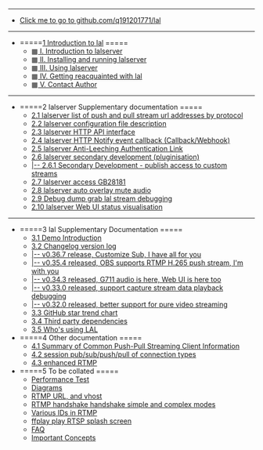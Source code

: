 * ***
* [Click me to go to github.com/q191201771/lal](https://github.com/q191201771/lal)
* ***
* =====[1 Introduction to lal](README.md) =====
  * [ ▦ I. Introduction to lalserver](/?id=%e2%96%a6-%e4%b8%80-lalserver-%e7%ae%80%e4%bb%8b)
  * [ ▦ II. Installing and running lalserver](/?id=%e2%96%a6-%e4%ba%8c-lalserver-%e5%ae%89%e8%a3%85%e3%80%81%e8%bf%90%e8%a1%8c)
  * [ ▦ III. Using lalserver](/?id=%e2%96%a6-%e4%b8%89-lalserver-%e4%bd%bf%e7%94%a8)
  * [ ▦ IV. Getting reacquainted with lal](/?id=%e2%96%a6-%e5%9b%9b-%e9%87%8d%e6%96%b0%e8%ae%a4%e8%af%86lal)
  * [ ▦ V. Contact Author](/?id=%e2%96%a6-%e4%ba%94-%e8%81%94%e7%b3%bb%e4%bd%9c%e8%80%85)
* ***
* =====2 lalserver Supplementary documentation =====
  * [2.1 lalserver list of push and pull stream url addresses by protocol](streamurllist.md)
  * [2.2 lalserver configuration file description](ConfigBrief.md)
  * [2.3 lalserver HTTP API interface](HTTPAPI.md)
  * [2.4 lalserver HTTP Notify event callback (Callback/Webhook)](HTTPNotify.md)
  * [2.5 lalserver Anti-Leeching Authentication Link](auth.md)
  * [2.6 lalserver secondary development (pluginisation)](customize.md)
  * [|-- 2.6.1 Secondary Development - publish access to custom streams](customize_pub.md)
  * [2.7 lalserver access GB28181](gb28181.md)
  * [2.8 lalserver auto overlay mute audio](dummy_audio.md)
  * [2.9 Debug dump grab lal stream debugging](debug_dump.md)
  * [2.10 lalserver Web UI status visualisation](http_web_ui.md)
* ***
* =====3 lal Supplementary Documentation =====
  * [3.1 Demo Introduction](DEMO.md)
  * [3.2 Changelog version log](CHANGELOG.md)
  * [|-- v0.36.7 release, Customize Sub, I have all for you](brief_v0.36.7.md)
  * [|-- v0.35.4 released, OBS supports RTMP H.265 push stream, I'm with you](brief_v0.35.4.md)
  * [|-- v0.34.3 released, G711 audio is here, Web UI is here too](brief_v0.34.3.md)
  * [|-- v0.33.0 released, support capture stream data playback debugging](brief_v0.33.0.md)
  * [|-- v0.32.0 released, better support for pure video streaming](brief_v0.32.0.md)
  * [3.3 GitHub star trend chart](StarChart.md)
  * [3.4 Third party dependencies](ThirdDeps.md)
  * [3.5 Who's using LAL](https://github.com/q191201771/lal/issues/290)
* =====4 Other documentation =====
  * [4.1 Summary of Common Push-Pull Streaming Client Information](CommonClient.md)
  * [4.2 session pub/sub/push/pull of connection types](Session.md)
  * [4.3 enhanced RTMP](enhanced_rtmp.md)
* =====5 To be collated =====
  * [Performance Test](Test.md)
  * [Diagrams](Drawing.md)
  * [RTMP URL, and vhost](RTMPURLVhost.md)
  * [RTMP handshake handshake simple and complex modes](RTMPHandshake.md)
  * [Various IDs in RTMP](RTMPID.md)
  * [ffplay play RTSP splash screen](RTSPFFPlayBlur.md)
  * [FAQ](FAQ.md)
  * [Important Concepts](concept.md)